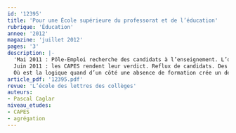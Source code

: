 ```yaml
---
id: '12395'
title: 'Pour une École supérieure du professorat et de l’éducation'
rubrique: 'Éducation'
annee: '2012'
magazine: 'juillet 2012'
pages: '3'
description: |-
  'Mai 2011 : Pôle-Emploi recherche des candidats à l’enseignement. L’opération est un succès. Les demandes affluent.
  Juin 2011 : les CAPES rendent leur verdict. Reflux de candidats. Des centaines de postes ne sont pas pourvus. En mai, des gens non formés mais demandeurs ; en juin, des gens préparés mais recalés. Ici un nombre croissant d’intéressés ; là une érosion des candidatures.
  Où est la logique quand d’un côté une absence de formation crée un désir de formation, et de l’autre un Master Enseignement crée un rejet des concours de recrutement ?'
article_pdf: '12395.pdf'
revue: 'L’école des lettres des collèges'
auteurs:
- Pascal Caglar
niveau_etudes:
- CAPES
- agrégation
---
```

